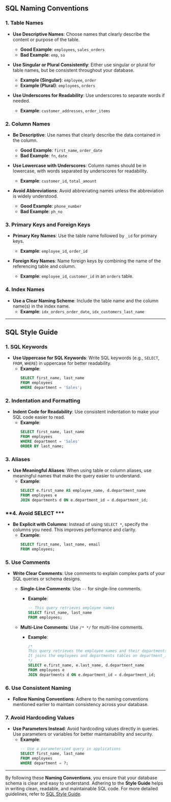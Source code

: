 ## SQL Naming Conventions

### **1. Table Names**
- **Use Descriptive Names**: Choose names that clearly describe the content or purpose of the table.
  - **Good Example**: `employees`, `sales_orders`
  - **Bad Example**: `emp`, `so`

- **Use Singular or Plural Consistently**: Either use singular or plural for table names, but be consistent throughout your database.
  - **Example (Singular)**: `employee`, `order`
  - **Example (Plural)**: `employees`, `orders`

- **Use Underscores for Readability**: Use underscores to separate words if needed.
  - **Example**: `customer_addresses`, `order_items`

### **2. Column Names**
- **Be Descriptive**: Use names that clearly describe the data contained in the column.
  - **Good Example**: `first_name`, `order_date`
  - **Bad Example**: `fn`, `date`

- **Use Lowercase with Underscores**: Column names should be in lowercase, with words separated by underscores for readability.
  - **Example**: `customer_id`, `total_amount`

- **Avoid Abbreviations**: Avoid abbreviating names unless the abbreviation is widely understood.
  - **Good Example**: `phone_number`
  - **Bad Example**: `ph_no`

### **3. Primary Keys and Foreign Keys**
- **Primary Key Names**: Use the table name followed by `_id` for primary keys.
  - **Example**: `employee_id`, `order_id`

- **Foreign Key Names**: Name foreign keys by combining the name of the referencing table and column.
  - **Example**: `employee_id`, `customer_id` in an `orders` table.

### **4. Index Names**
- **Use a Clear Naming Scheme**: Include the table name and the column name(s) in the index name.
  - **Example**: `idx_orders_order_date`, `idx_customers_last_name`

---

## SQL Style Guide

### **1. SQL Keywords**
- **Use Uppercase for SQL Keywords**: Write SQL keywords (e.g., `SELECT`, `FROM`, `WHERE`) in uppercase for better readability.
  - **Example**: 
    ```sql
    SELECT first_name, last_name
    FROM employees
    WHERE department = 'Sales';
    ```

### **2. Indentation and Formatting**
- **Indent Code for Readability**: Use consistent indentation to make your SQL code easier to read.
  - **Example**:
    ```sql
    SELECT first_name, last_name
    FROM employees
    WHERE department = 'Sales'
    ORDER BY last_name;
    ```

### **3. Aliases**
- **Use Meaningful Aliases**: When using table or column aliases, use meaningful names that make the query easier to understand.
  - **Example**:
    ```sql
    SELECT e.first_name AS employee_name, d.department_name
    FROM employees e
    JOIN departments d ON e.department_id = d.department_id;
    ```

### **4. Avoid SELECT ***
- **Be Explicit with Columns**: Instead of using `SELECT *`, specify the columns you need. This improves performance and clarity.
  - **Example**:
    ```sql
    SELECT first_name, last_name, email
    FROM employees;
    ```

### **5. Use Comments**
- **Write Clear Comments**: Use comments to explain complex parts of your SQL queries or schema designs.
  - **Single-Line Comments**: Use `--` for single-line comments.
    - **Example**: 
      ```sql
      -- This query retrieves employee names
      SELECT first_name, last_name
      FROM employees;
      ```

  - **Multi-Line Comments**: Use `/* */` for multi-line comments.
    - **Example**:
      ```sql
      /*
      This query retrieves the employee names and their departments.
      It joins the employees and departments tables on department_id.
      */
      SELECT e.first_name, e.last_name, d.department_name
      FROM employees e
      JOIN departments d ON e.department_id = d.department_id;
      ```

### **6. Use Consistent Naming**
- **Follow Naming Conventions**: Adhere to the naming conventions mentioned earlier to maintain consistency across your database.

### **7. Avoid Hardcoding Values**
- **Use Parameters Instead**: Avoid hardcoding values directly in queries. Use parameters or variables for better maintainability and security.
  - **Example**:
    ```sql
    -- Use a parameterized query in applications
    SELECT first_name, last_name
    FROM employees
    WHERE department = ?;
    ```

---

By following these **Naming Conventions**, you ensure that your database schema is clear and easy to understand. Adhering to the **Style Guide** helps in writing clean, readable, and maintainable SQL code. For more detailed guidelines, refer to [SQL Style Guide](https://www.sqlstyle.guide/).